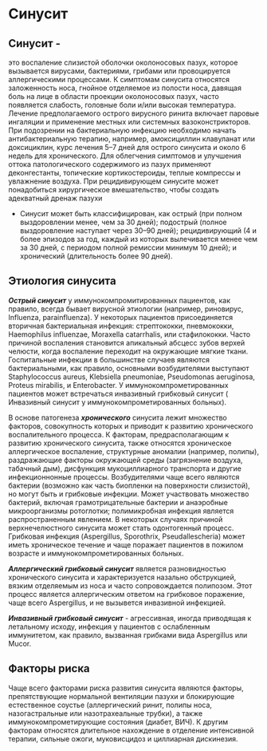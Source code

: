# **Синусит**

## **Синусит** - 

это воспаление слизистой оболочки околоносовых пазух, которое вызывается вирусами, бактериями, грибами или провоцируется аллергическими процессами. К симптомам синусита относятся заложенность носа, гнойное отделяемое из полости носа, давящая боль на лице в области проекции околоносовых пазух, часто появляется слабость, головные боли и/или высокая температура. Лечение предполагаемого острого вирусного ринита включает паровые ингаляции и применение местных или системных вазоконстрикторов. При подозрении на бактериальную инфекцию необходимо начать антибактериальную терапию, например, амоксициллин клавуланат или доксициклин, курс лечения 5–7 дней для острого синусита и около 6 недель для хронического. Для облегчения симптомов и улучшения оттока патологического содержимого из пазух применяют деконгестанты, топические кортикостероиды, теплые компрессы и увлажнение воздуха. При рецидивирующем синусите может понадобиться хирургическое вмешательство, чтобы создать адекватный дренаж пазухи

* Синусит может быть классифицирован, как острый (при полном выздоровлении менее, чем за 30 дней); подострый (полное выздоровление наступает через 30–90 дней); рецидивирующий (4 и более эпизодов за год, каждый из которых вылечивается менее чем за 30 дней, с периодом полной ремиссии минимум 10 дней); и хронический (длительность более 90 дней).

## Этиология синусита

***Острый синусит*** у иммунокомпромитированных пациентов, как правило, всегда бывает вирусной этиологии (например, риновирус, Influenza, parainfluenza). У некоторых пациентов присоединяется вторичная бактериальная инфекция: стрептококки, пневмококки, Haemophilus influenzae, Moraxella catarrhalis, или стафилококки. Часто причиной воспаления становится апикальный абсцесс зубов верхей челюсти, когда воспаление переходит на окружающие мягкие ткани. Госпитальные инфекции в большинстве случаев являются бактериальными, как правило, основными возбудителями выступают Staphylococcus aureus, Klebsiella pneumoniae, Pseudomonas aeruginosa, Proteus mirabilis, и Enterobacter. У иммунокомпрометированных пациентов может встречаться инвазивный грибковый синусит ( Инвазивный синусит у иммунокомпрометированных больных).

В основе патогенеза ***хронического*** синусита лежит множество факторов, совокупность которых и приводит к развитию хронического воспалительного процесса. К факторам, предрасполагающим к развитию хронического синусита, также относятся хроническое аллергическое воспаление, структурные аномалии (например, полипы), раздражающие факторы окружающей среды (загрязнение воздуха, табачный дым), дисфункция мукоциллиарного транспорта и другие инфекционнонные процессы. Возбудителями чаще всего являются бактерии (возможно как часть биопленки на поверхности слизистой), но могут быть и грибковые инфекции. Может участвовать множество бактерий, включая грамотрицательные бактерии и анаэробные микроорганизмы ротоглотки; полимикробная инфекция является распространенным явлением. В некоторых случаях причиной верхнечелюстного синусита может стать одонтогенный процесс. Грибковая инфекция (Aspergillus, Sporothrix, Pseudallescheria) может иметь хроническое течение и чаще поражает пациентов в пожилом возрасте и иммунокомпрометированных больных.

***Аллергический грибковый синусит*** является разновидностью хронического синусита и характеризуется назально обструкцией, вязким отделяемым из носа и часто сопровождается полипозом. Этот процесс является аллергическим ответом на грибковое поражение, чаще всего Aspergillus, и не вызывется инвазивной инфекцией.

***Инвазивный грибковый синусит*** - агрессивная, иногда приводящая к летальному исходу, инфекция у пациентов с ослабленным иммунитетом, как правило, вызванная грибками вида Aspergillus или Mucor.

## **Факторы риска**

Чаще всего факторами риска развития синусита являются факторы, препятствующие нормальной вентиляции пазухи и блокирующие естественное соустье (аллергический ринит, полипы носа, назогастральные или назотрахеальные трубки), а также иммунокомпрометирующие состояния (диабет, ВИЧ). К другим факторам относятся длительное нахождение в отделение интенсивной терапии, сильные ожоги, муковисцидоз и циллиарная дискинезия.